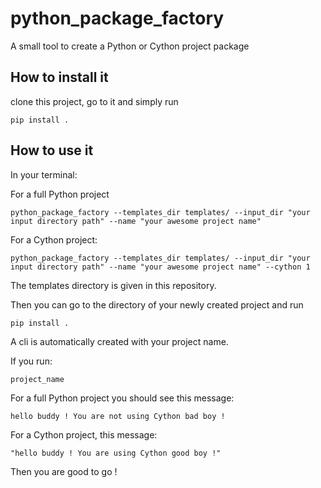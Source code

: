 # python_package_factory
A small tool to create a Python or Cython project package

## How to install it
clone this project, go to it and simply run
```
pip install .
```

## How to use it
In your terminal:

For a full Python project
```
python_package_factory --templates_dir templates/ --input_dir "your input directory path" --name "your awesome project name"
```

For a Cython project:
```
python_package_factory --templates_dir templates/ --input_dir "your input directory path" --name "your awesome project name" --cython 1
```
The templates directory is given in this repository.

Then you can go to the directory of your newly created project and run

```
pip install .
```

A cli is automatically created with your project name.

If you run:

```
project_name
```

For a full Python project you should see this message:
```
hello buddy ! You are not using Cython bad boy !
```
For a Cython project, this message:
```
"hello buddy ! You are using Cython good boy !"
```
Then you are good to go !


